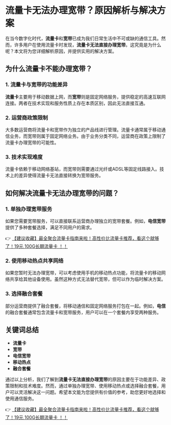 # 流量卡无法办理宽带？原因解析与解决方案

在当今数字化时代，**流量卡**和**宽带**已成为我们日常生活中不可或缺的通信工具。然而，许多用户在使用流量卡时发现，**流量卡无法直接办理宽带**。这究竟是为什么呢？本文将为您详细解析原因，并提供实用的解决方案。

## 为什么流量卡不能办理宽带？

### 1. 流量卡与宽带的功能差异
**流量卡**主要用于移动数据上网，而**宽带**则是固定网络服务，提供稳定的高速互联网连接。两者在技术实现和服务性质上存在本质区别，因此无法直接互通。

### 2. 运营商政策限制
大多数运营商将流量卡和宽带作为独立的产品线进行管理。流量卡通常属于移动通信业务，而宽带则属于固定网络业务。由于业务分类不同，运营商在政策上限制了流量卡办理宽带的可能性。

### 3. 技术实现难度
流量卡依赖于移动网络基站，而宽带则需要通过光纤或ADSL等固定线路接入。技术上的差异使得流量卡无法直接转换为宽带服务。

## 如何解决流量卡无法办理宽带的问题？

### 1. 单独办理宽带服务
如果您需要宽带服务，可以直接联系运营商办理独立的宽带套餐。例如，**电信宽带**提供了多种套餐选择，满足不同用户的需求。

👉 [【建议收藏】最全聚合流量卡指南来啦！高性价比流量卡推荐，看这个就够了！19元 100G长期流量卡 ！！](https://bit.ly/Liuliangka)

### 2. 使用移动热点共享网络
如果您暂时无法办理宽带，可以考虑使用手机的移动热点功能，将流量卡的移动网络共享给其他设备使用。虽然这种方式无法替代宽带，但可以作为临时解决方案。

### 3. 选择融合套餐
部分运营商提供了融合套餐，将移动通信和固定网络服务打包在一起。例如，**电信**的融合套餐通常包含流量卡和宽带服务，用户可以在一个套餐内享受两种服务。

## 关键词总结
- **流量卡**
- **宽带**
- **电信宽带**
- **移动热点**
- **融合套餐**

通过以上分析，我们了解到**流量卡无法直接办理宽带**的原因主要在于功能差异、政策限制和技术难度。然而，通过单独办理宽带、使用移动热点或选择融合套餐，用户可以灵活解决这一问题。希望本文能为您提供有价值的参考，助您更好地选择和使用通信服务。

👉 [【建议收藏】最全聚合流量卡指南来啦！高性价比流量卡推荐，看这个就够了！19元 100G长期流量卡 ！！](https://bit.ly/Liuliangka)